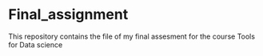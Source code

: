 # Final_assignment
This repository contains the file of my final assesment for the course Tools for Data science
